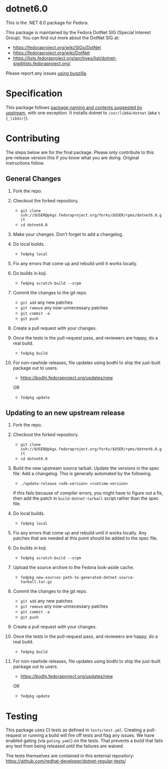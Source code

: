 # dotnet6.0

This is the .NET 6.0 package for Fedora.

This package is maintained by the Fedora DotNet SIG (Special Interest
Group). You can find out more about the DotNet SIG at:

- https://fedoraproject.org/wiki/SIGs/DotNet
- https://fedoraproject.org/wiki/DotNet
- https://lists.fedoraproject.org/archives/list/dotnet-sig@lists.fedoraproject.org/

Please report any issues [using
bugzilla](https://bugzilla.redhat.com/enter_bug.cgi?product=Fedora&component=dotnet6.0).

# Specification

This package follows [package naming and contents suggested by
upstream](https://docs.microsoft.com/en-us/dotnet/core/build/distribution-packaging),
with one exception. It installs dotnet to `/usr/lib64/dotnet` (aka
`%{_libdir}`).

# Contributing

The steps below are for the final package. Please only contribute to this
pre-release version this if you know what you are doing. Original instructions
follow.

## General Changes

1. Fork the repo.

2. Checkout the forked repository.

    - `git clone ssh://$USER@pkgs.fedoraproject.org/forks/$USER/rpms/dotnet6.0.git`
    - `cd dotnet6.0`

3. Make your changes. Don't forget to add a changelog.

4. Do local builds.

    - `fedpkg local`

5. Fix any errors that come up and rebuild until it works locally.

6. Do builds in koji.

    - `fedpkg scratch-build --srpm`

8. Commit the changes to the git repo.

    - `git add` any new patches
    - `git remove` any now-unnecessary patches
    - `git commit -a`
    - `git push`

9. Create a pull request with your changes.

10. Once the tests in the pull-request pass, and reviewers are happy, do a real
    build.

    - `fedpkg build`

11. For non-rawhide releases, file updates using bodhi to ship the just-built
    package out to users.

    - https://bodhi.fedoraproject.org/updates/new

    OR

    - `fedpkg update`

## Updating to an new upstream release

1. Fork the repo.

2. Checkout the forked repository.

    - `git clone ssh://$USER@pkgs.fedoraproject.org/forks/$USER/rpms/dotnet6.0.git`
    - `cd dotnet6.0`

3. Build the new upstream source tarball. Update the versions in the
   spec file. Add a changelog. This is generally automated by the
   following.

    - `./update-release <sdk-version> <runtime-version>`

    If this fails because of compiler errors, you might have to figure
    out a fix, then add the patch in `build-dotnet-tarball` script
    rather than the spec file.

4. Do local builds.

    - `fedpkg local`

5. Fix any errors that come up and rebuild until it works locally. Any
   patches that are needed at this point should be added to the spec file.

6. Do builds in koji.

    - `fedpkg scratch-build --srpm`

7. Upload the source archive to the Fedora look-aside cache.

    - `fedpkg new-sources path-to-generated-dotnet-source-tarball.tar.gz`

8. Commit the changes to the git repo.

    - `git add` any new patches
    - `git remove` any now-unnecessary patches
    - `git commit -a`
    - `git push`

9. Create a pull request with your changes.

10. Once the tests in the pull-request pass, and reviewers are happy, do a real
    build.

    - `fedpkg build`

11. For non-rawhide releases, file updates using bodhi to ship the just-built
    package out to users.

    - https://bodhi.fedoraproject.org/updates/new

    OR

    - `fedpkg update`

# Testing

This package uses CI tests as defined in `tests/test.yml`. Creating a
pull-request or running a build will fire off tests and flag any issues. We have
enabled gating (via `gating.yaml`) on the tests. That prevents a build
that fails any test from being released until the failures are waived.

The tests themselves are contained in this external repository:
https://github.com/redhat-developer/dotnet-regular-tests/
